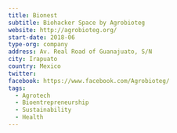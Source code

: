 ```yaml
---
title: Bionest
subtitle: Biohacker Space by Agrobioteg
website: http://agrobioteg.org/
start-date: 2018-06
type-org: company
address: Av. Real Road of Guanajuato, S/N
city: Irapuato
country: Mexico
twitter: 
facebook: https://www.facebook.com/Agrobioteg/
tags:
  - Agrotech
  - Bioentrepreneurship
  - Sustainability
  - Health 
---
```

